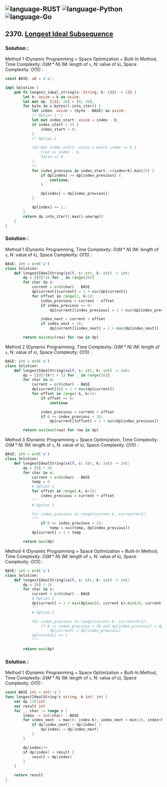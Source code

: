 ![language-RUST](https://img.shields.io/badge/RUST-8d4004?style=for-the-badge&logo=RUST)
![language-Python](https://img.shields.io/badge/Python-ffd43b?style=for-the-badge&logo=PYTHON)
![language-Go](https://img.shields.io/badge/Go-00add8?style=for-the-badge&logo=GO&logoColor=white)
---

## 2370. [Longest Ideal Subsequence](https://leetcode.com/problems/longest-ideal-subsequence)

### Solution :

Method 1 (Dynamic Programming + Space Optimization + Built-In Method, Time Complexity: $O(M*N)$ (M: length of `s`, N: value of `k`), Space Complexity: $O(1)$) :
```rust
const BASE: u8 = b'a';

impl Solution {
    pub fn longest_ideal_string(s: String, k: i32) -> i32 {
        let k: usize = k as usize;
        let mut dp: [i32; 26] = [0; 26];
        for byte in s.bytes().into_iter() {
            let index: usize = (byte - BASE) as usize;
            /* Option 1 */
            let mut index_start: usize = index - k;
            if index_start > 25 {
                index_start = 0;
            }
            /* Option 2

            let mut index_start: usize = match index >= k {
                true => index - k,
                false => 0
            };
            */
            for index_previous in index_start..=(index+k).min(25) {
                if dp[index] >= dp[index_previous] {
                    continue;
                }

                dp[index] = dp[index_previous];
            }

            dp[index] += 1;
        }
        return dp.into_iter().max().unwrap()
    }
}
```

### Solution :

Method 1 (Dynamic Programming, Time Complexity: $O(M*N)$ (M: length of `s`, N: value of `k`), Space Complexity: $O(1)$) :
```python
BASE: int = ord('a')
class Solution:
    def longestIdealString(self, s: str, k: int) -> int:
        dp = [[0]*26 for _ in range(26)]
        for char in s:
            current = ord(char) - BASE
            dp[current][current] = 1 + max(dp[current])
            for offset in range(1, k+1):
                index_previous = current - offset
                if index_previous >= 0:
                    dp[current][index_previous] = 1 + max(dp[index_previous])

                index_next = current + offset
                if index_next < 26:
                    dp[current][index_next] = 1 + max(dp[index_next])

        return max(max(row) for row in dp)
```

Method 2 (Dynamic Programming, Time Complexity: $O(M*N)$ (M: length of `s`, N: value of `k`), Space Complexity: $O(1)$) :
```python
BASE: int = ord('a')
class Solution:
    def longestIdealString(self, s: str, k: int) -> int:
        dp = [[0]*(k*2 + 1) for _ in range(26)]
        for char in s:
            current = ord(char) - BASE
            dp[current][0] = 1 + max(dp[current])
            for offset in range(-k, k+1):
                if offset == 0:
                    continue

                index_previous = current + offset
                if 0 <= index_previous < 26:
                    dp[current][offset] = 1 + max(dp[index_previous])

        return max(max(row) for row in dp)
```

Method 3 (Dynamic Programming + Space Optimization, Time Complexity: $O(M*N)$ (M: length of `s`, N: value of `k`), Space Complexity: $O(1)$) :
```python
BASE: int = ord('a')
class Solution:
    def longestIdealString(self, s: str, k: int) -> int:
        dp = [0] * 26
        for char in s:
            current = ord(char) - BASE
            temp = 0
            # Option 1
            for offset in range(-k, k+1):
                index_previous = current + offset
            """
            # Option 2

            for index_previous in range(current-k, current+k+1):
            """
                if 0 <= index_previous < 26:
                    temp = max(temp, dp[index_previous])
            dp[current] = 1 + temp

        return max(dp)
```

Method 4 (Dynamic Programming + Space Optimization + Built-In Method, Time Complexity: $O(M*N)$ (M: length of `s`, N: value of `k`), Space Complexity: $O(1)$) :
```python
BASE: int = ord('a')
class Solution:
    def longestIdealString(self, s: str, k: int) -> int:
        dp = [0] * 26
        for char in s:
            current = ord(char) - BASE
            # Option 1
            dp[current] = 1 + max(dp[max(0, current-k):min(26, current+k+1)])
            """
            # Option 2

            for index_previous in range(current-k, current+k+1):
                if 0 <= index_previous < 26 and dp[index_previous] > dp[current]:
                    dp[current] = dp[index_previous]
            dp[current] += 1
            """

        return max(dp)
```

### Solution :

Method 1 (Dynamic Programming + Space Optimization + Built-In Method, Time Complexity: $O(M*N)$ (M: length of `s`, N: value of `k`), Space Complexity: $O(1)$) :
```go
const BASE int = int('a')
func longestIdealString(s string, k int) int {
    var dp [26]int
    var result int
    for _, char := range s {
        index := int(char) - BASE
        for index_next := max(0, index-k); index_next < min(26, index+k+1); index_next++ {
            if dp[index_next] > dp[index] {
                dp[index] = dp[index_next]
            }
        }

        dp[index]++
        if dp[index] > result {
            result = dp[index]
        }
    }

    return result
}
```
